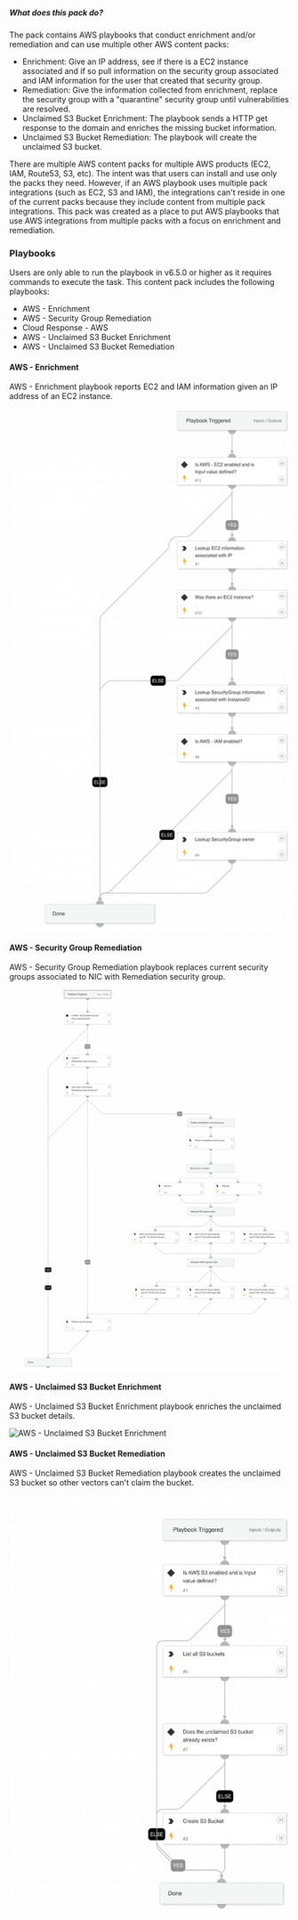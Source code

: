 ##### What does this pack do?

The pack contains AWS playbooks that conduct enrichment and/or remediation and can use multiple other AWS content packs:
- Enrichment: Give an IP address, see if there is a EC2 instance associated and if so pull information on the security group associated and IAM information for the user that created that security group.
- Remediation: Give the information collected from enrichment, replace the security group with a "quarantine" security group until vulnerabilities are resolved.
- Unclaimed S3 Bucket Enrichment: The playbook sends a HTTP get response to the domain and enriches the missing bucket information.
- Unclaimed S3 Bucket Remediation: The playbook will create the unclaimed S3 bucket.

There are multiple AWS content packs for multiple AWS products (EC2, IAM, Route53, S3, etc).  The intent was that users can install and use only the packs they need.  However, if an AWS playbook uses multiple pack integrations (such as EC2, S3 and IAM), the integrations can't reside in one of the current packs because they include content from multiple pack integrations.  This pack was created as a place to put AWS playbooks that use AWS integrations from multiple packs with a focus on enrichment and remediation.

### Playbooks

Users are only able to run the playbook in v6.5.0 or higher as it requires commands to execute the task.
This content pack includes the following playbooks: 
- AWS - Enrichment
- AWS - Security Group Remediation
- Cloud Response - AWS
- AWS - Unclaimed S3 Bucket Enrichment
- AWS - Unclaimed S3 Bucket Remediation

#### AWS - Enrichment
AWS - Enrichment playbook reports EC2 and IAM information given an IP address of an EC2 instance.

![AWS - Enrichment](https://raw.githubusercontent.com/demisto/content/master/Packs/AWS-Enrichment-Remediation/doc_files/AWS_-_Enrichment.png)

#### AWS - Security Group Remediation
AWS - Security Group Remediation playbook replaces current security groups associated to NIC with Remediation security group.

![AWS - Security Group Remediation](https://raw.githubusercontent.com/demisto/content/master/Packs/AWS-Enrichment-Remediation/doc_files/AWS_-_Security_Group_Remediation.png)

#### AWS - Unclaimed S3 Bucket Enrichment
AWS - Unclaimed S3 Bucket Enrichment playbook enriches the unclaimed S3 bucket details.

![AWS - Unclaimed S3 Bucket Enrichment](https://raw.githubusercontent.com/demisto/content/7f3e223a86964eda5689a9c3e1f22511021c5f40/Packs/AWS-Enrichment-Remediation/doc_files/AWS_-_Unclaimed_S3_Bucket_Enrichment.png)

#### AWS - Unclaimed S3 Bucket Remediation
AWS - Unclaimed S3 Bucket Remediation playbook creates the unclaimed S3 bucket so other vectors can't claim the bucket.

![AWS - Unclaimed S3 Bucket Remediation](https://raw.githubusercontent.com/demisto/content/7f3e223a86964eda5689a9c3e1f22511021c5f40/Packs/AWS-Enrichment-Remediation/doc_files/AWS_-_Unclaimed_S3_Bucket_Remediation.png)